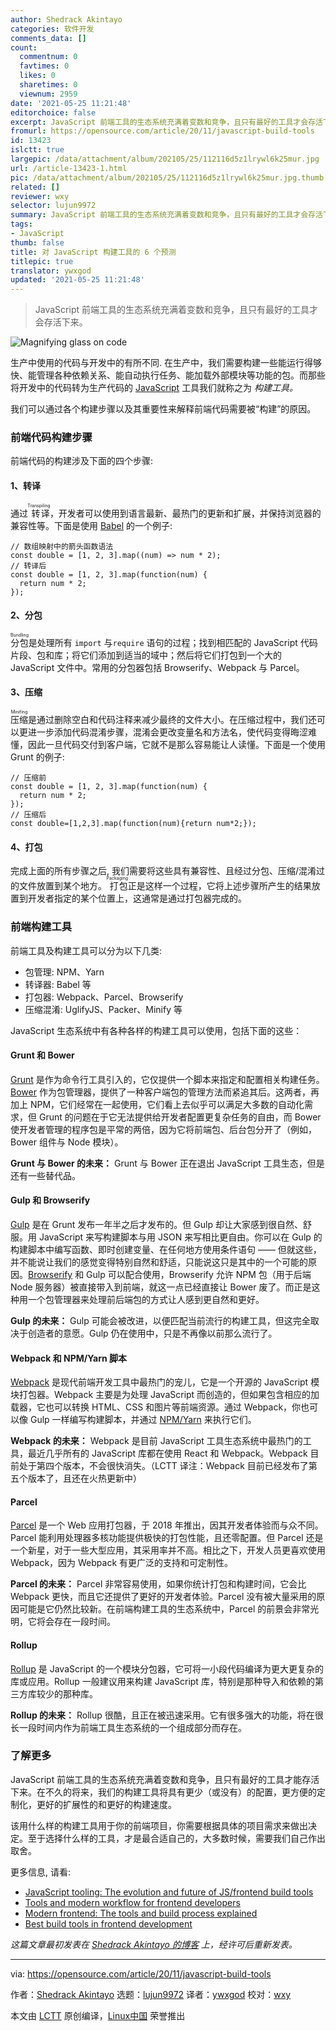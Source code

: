 ```yaml
---
author: Shedrack Akintayo
categories: 软件开发
comments_data: []
count:
  commentnum: 0
  favtimes: 0
  likes: 0
  sharetimes: 0
  viewnum: 2959
date: '2021-05-25 11:21:48'
editorchoice: false
excerpt: JavaScript 前端工具的生态系统充满着变数和竞争，且只有最好的工具才会存活下来。
fromurl: https://opensource.com/article/20/11/javascript-build-tools
id: 13423
islctt: true
largepic: /data/attachment/album/202105/25/112116d5z1lrywl6k25mur.jpg
url: /article-13423-1.html
pic: /data/attachment/album/202105/25/112116d5z1lrywl6k25mur.jpg.thumb.jpg
related: []
reviewer: wxy
selector: lujun9972
summary: JavaScript 前端工具的生态系统充满着变数和竞争，且只有最好的工具才会存活下来。
tags:
- JavaScript
thumb: false
title: 对 JavaScript 构建工具的 6 个预测
titlepic: true
translator: ywxgod
updated: '2021-05-25 11:21:48'
---
```



> 
> JavaScript 前端工具的生态系统充满着变数和竞争，且只有最好的工具才会存活下来。
> 
> 
> 


![](/data/attachment/album/202105/25/112116d5z1lrywl6k25mur.jpg "Magnifying glass on code")


生产中使用的代码与开发中的有所不同. 在生产中，我们需要构建一些能运行得够快、能管理各种依赖关系、能自动执行任务、能加载外部模块等功能的包。而那些将开发中的代码转为生产代码的 [JavaScript](https://www.javascript.com/) 工具我们就称之为 *构建工具。*


我们可以通过各个构建步骤以及其重要性来解释前端代码需要被“构建”的原因。


### 前端代码构建步骤


前端代码的构建涉及下面的四个步骤:


#### 1、转译


通过<ruby> 转译 <rt>  Transpiling </rt></ruby>，开发者可以使用到语言最新、最热门的更新和扩展，并保持浏览器的兼容性等。下面是使用 [Babel](https://babeljs.io/) 的一个例子:



```
// 数组映射中的箭头函数语法
const double = [1, 2, 3].map((num) => num * 2);
// 转译后
const double = [1, 2, 3].map(function(num) {
  return num * 2;
});

```

#### 2、分包


<ruby> 分包 <rt>  Bundling </rt></ruby>是处理所有 `import` 与`require` 语句的过程；找到相匹配的 JavaScript 代码片段、包和库；将它们添加到适当的域中；然后将它们打包到一个大的 JavaScript 文件中。常用的分包器包括 Browserify、Webpack 与 Parcel。


#### 3、压缩


<ruby> 压缩 <rt>  Minifing </rt></ruby>是通过删除空白和代码注释来减少最终的文件大小。在压缩过程中，我们还可以更进一步添加代码混淆步骤，混淆会更改变量名和方法名，使代码变得晦涩难懂，因此一旦代码交付到客户端，它就不是那么容易能让人读懂。下面是一个使用 Grunt 的例子:



```
// 压缩前
const double = [1, 2, 3].map(function(num) {
  return num * 2;
});
// 压缩后
const double=[1,2,3].map(function(num){return num*2;});

```

#### 4、打包


完成上面的所有步骤之后, 我们需要将这些具有兼容性、且经过分包、压缩/混淆过的文件放置到某个地方。<ruby> 打包 <rt>  Packaging </rt></ruby>正是这样一个过程，它将上述步骤所产生的结果放置到开发者指定的某个位置上，这通常是通过打包器完成的。


### 前端构建工具


前端工具及构建工具可以分为以下几类:


* 包管理: NPM、Yarn
* 转译器: Babel 等
* 打包器: Webpack、Parcel、Browserify
* 压缩混淆: UglifyJS、Packer、Minify 等


JavaScript 生态系统中有各种各样的构建工具可以使用，包括下面的这些：


#### Grunt 和 Bower


[Grunt](https://gruntjs.com/) 是作为命令行工具引入的，它仅提供一个脚本来指定和配置相关构建任务。[Bower](https://bower.io/) 作为包管理器，提供了一种客户端包的管理方法而紧追其后。这两者，再加上 NPM，它们经常在一起使用，它们看上去似乎可以满足大多数的自动化需求，但 Grunt 的问题在于它无法提供给开发者配置更复杂任务的自由，而 Bower 使开发者管理的程序包是平常的两倍，因为它将前端包、后台包分开了（例如，Bower 组件与 Node 模块）。


**Grunt 与 Bower 的未来：** Grunt 与 Bower 正在退出 JavaScript 工具生态，但是还有一些替代品。


#### Gulp 和 Browserify


[Gulp](https://gulpjs.com/) 是在 Grunt 发布一年半之后才发布的。但 Gulp 却让大家感到很自然、舒服。用 JavaScript 来写构建脚本与用 JSON 来写相比更自由。你可以在 Gulp 的构建脚本中编写函数、即时创建变量、在任何地方使用条件语句 —— 但就这些，并不能说让我们的感觉变得特别自然和舒适，只能说这只是其中的一个可能的原因。[Browserify](http://browserify.org/) 和 Gulp 可以配合使用，Browserify 允许 NPM 包（用于后端 Node 服务器）被直接带入到前端，就这一点已经直接让 Bower 废了。而正是这种用一个包管理器来处理前后端包的方式让人感到更自然和更好。


**Gulp 的未来：** Gulp 可能会被改进，以便匹配当前流行的构建工具，但这完全取决于创造者的意愿。Gulp 仍在使用中，只是不再像以前那么流行了。


#### Webpack 和 NPM/Yarn 脚本


[Webpack](https://webpack.js.org/) 是现代前端开发工具中最热门的宠儿，它是一个开源的 JavaScript 模块打包器。Webpack 主要是为处理 JavaScript 而创造的，但如果包含相应的加载器，它也可以转换 HTML、CSS 和图片等前端资源。通过 Webpack，你也可以像 Gulp 一样编写构建脚本，并通过 [NPM/Yarn](https://github.com/yarnpkg/yarn) 来执行它们。


**Webpack 的未来：** Webpack 是目前 JavaScript 工具生态系统中最热门的工具，最近几乎所有的 JavaScript 库都在使用 React 和 Webpack。Webpack 目前处于第四个版本，不会很快消失。（LCTT 译注：Webpack 目前已经发布了第五个版本了，且还在火热更新中）


#### Parcel


[Parcel](https://parceljs.org/) 是一个 Web 应用打包器，于 2018 年推出，因其开发者体验而与众不同。Parcel 能利用处理器多核功能提供极快的打包性能，且还零配置。但 Parcel 还是一个新星，对于一些大型应用，其采用率并不高。相比之下，开发人员更喜欢使用 Webpack，因为 Webpack 有更广泛的支持和可定制性。


**Parcel 的未来：** Parcel 非常容易使用，如果你统计打包和构建时间，它会比 Webpack 更快，而且它还提供了更好的开发者体验。Parcel 没有被大量采用的原因可能是它仍然比较新。在前端构建工具的生态系统中，Parcel 的前景会非常光明，它将会存在一段时间。


#### Rollup


[Rollup](https://rollupjs.org/guide/en/) 是 JavaScript 的一个模块分包器，它可将一小段代码编译为更大更复杂的库或应用。Rollup 一般建议用来构建 JavaScript 库，特别是那种导入和依赖的第三方库较少的那种库。


**Rollup 的未来：** Rollup 很酷，且正在被迅速采用。它有很多强大的功能，将在很长一段时间内作为前端工具生态系统的一个组成部分而存在。


### 了解更多


JavaScript 前端工具的生态系统充满着变数和竞争，且只有最好的工具才能存活下来。在不久的将来，我们的构建工具将具有更少（或没有）的配置，更方便的定制化，更好的扩展性的和更好的构建速度。


该用什么样的构建工具用于你的前端项目，你需要根据具体的项目需求来做出决定。至于选择什么样的工具，才是最合适自己的，大多数时候，需要我们自己作出取舍。


更多信息, 请看:


* [JavaScript tooling: The evolution and future of JS/frontend build tools](https://qmo.io/blog/javascript-tooling-the-evolution-and-future-of-js-front-end-build-tools/)
* [Tools and modern workflow for frontend developers](https://blog.logrocket.com/tools-and-modern-workflow-for-front-end-developers-505c7227e917/)
* [Modern frontend: The tools and build process explained](https://medium.com/@trevorpoppen/modern-front-end-the-tools-and-build-process-explained-36641b5c1a53)
* [Best build tools in frontend development](https://www.developerdrive.com/best-build-tools-frontend-development/)


*这篇文章最初发表在 [Shedrack Akintayo 的博客](https://www.sheddy.xyz/posts/javascript-build-tools-past-and-beyond) 上，经许可后重新发表。*




---


via: <https://opensource.com/article/20/11/javascript-build-tools>


作者：[Shedrack Akintayo](https://opensource.com/users/shedrack-akintayo) 选题：[lujun9972](https://github.com/lujun9972) 译者：[ywxgod](https://github.com/ywxgod) 校对：[wxy](https://github.com/wxy)


本文由 [LCTT](https://github.com/LCTT/TranslateProject) 原创编译，[Linux中国](https://linux.cn/) 荣誉推出